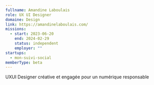 ```yaml
---
fullname: Amandine Laboulais
role: UX UI Designer
domaine: Design
link: https://amandinelaboulais.com/
missions:
  - start: 2023-06-20
    end: 2024-02-29
    status: independent
    employer: ""
startups:
  - mon-suivi-social
memberType: beta
---
```


UXUI Designer créative et engagée pour un numérique responsable
